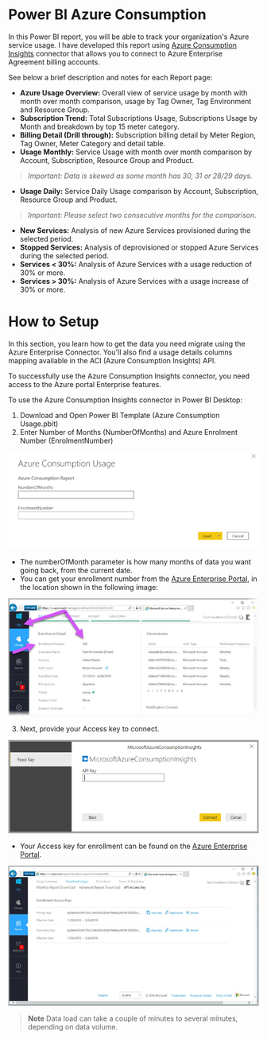 # Power BI Azure Consumption 
 In this Power BI report, you will be able to track your organization's Azure service usage. I have developed this report using [Azure Consumption Insights](https://docs.microsoft.com/en-us/power-bi/connect-data/desktop-connect-azure-consumption-insights) connector that allows you to connect to Azure Enterprise Agreement billing accounts.

See below a brief description and notes for each Report page:

- **Azure Usage Overview:** Overall view of service usage by month with month over month comparison, usage by Tag Owner, Tag Environment and Resource Group.
- **Subscription Trend:** Total Subscriptions Usage, Subscriptions Usage by Month and breakdown by top 15 meter category.
- **Billing Detail (Drill through):** Subscription billing detail by Meter Region, Tag Owner, Meter Category and detail table.
- **Usage Monthly:** Service Usage with month over month comparison by Account, Subscription, Resource Group and Product. 
> *Important: Data is skewed as some month has 30, 31 or 28/29 days.*
- **Usage Daily:** Service Daily Usage comparison by Account, Subscription, Resource Group and Product. 
> *Important: Please select two consecutive months for the comparison.*
- **New Services:** Analysis of new Azure Services provisioned during the selected period.
- **Stopped Services:** Analysis of deprovisioned or stopped Azure Services during the selected period.
- **Services < 30%:** Analysis of Azure Services with a usage reduction of 30% or more.
- **Services > 30%:** Analysis of Azure Services with a usage increase of 30% or more.

# How to Setup

In this section, you learn how to get the data you need migrate using the Azure Enterprise Connector. You'll also find a usage details columns mapping available in the ACI (Azure Consumption Insights) API.

To successfully use the Azure Consumption Insights connector, you need access to the Azure portal Enterprise features.

To use the Azure Consumption Insights connector in Power BI Desktop:
 
1. Download and Open Power BI Template (Azure Consumption Usage.pbit)
2. Enter Number of Months (NumberOfMonths) and Azure Enrolment Number (EnrolmentNumber)

![Number of Months and Azure Enrolment Number](/images/Initial-Template-Parameters.png)

* The numberOfMonth parameter is how many months of data you want going back, from the current date. 
* You can get your enrollment number from the [Azure Enterprise Portal](https://ea.azure.com/), in the location shown in the following image:

![Azure EA Portal](/images/azure-enrolment-number.png)

3. Next, provide your Access key to connect.

![Access Key](/images/azure-consumption-insights-key.png)

* Your Access key for enrollment can be found on the [Azure Enterprise Portal](https://ea.azure.com/).

![API Access Key](/images/azure-consumption-insights-api-access-key.png)

> **Note** Data load can take a couple of minutes to several minutes, depending on data volume.